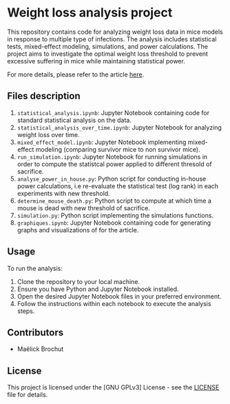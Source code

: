 # Weight loss analysis project

This repository contains code for analyzing weight loss data in mice models in response to multiple type of infections. The analysis includes statistical tests, mixed-effect modeling, simulations, and power calculations. The project aims to investigate the optimal weight loss threshold to prevent excessive suffering in mice while maintaining statistical power.


For more details, please refer to the article [here](link_to_article).

## Files description

1. `statistical_analysis.ipynb`: Jupyter Notebook containing code for standard statistical analysis on the data.
2. `statistical_analysis_over_time.ipynb`: Jupyter Notebook for analyzing weight loss over time.
3. `mixed_effect_model.ipynb`: Jupyter Notebook implementing mixed-effect modeling (comparing survivor mice to non survivor mice).
4. `run_simulation.ipynb`: Jupyter Notebook for running simulations in order to compute the statistcal power applied to different thresold of sacrifice.
5. `analyse_power_in_house.py`: Python script for conducting in-house power calculations, i.e re-evaluate the statistical test (log rank) in each experiments with new threshold.
6. `determine_mouse_death.py`: Python script to compute at which time a mouse is dead with new threshold of sacrifice.
7. `simulation.py`: Python script implementing the simulations functions.
8. `graphiques.ipynb`: Jupyter Notebook containing code for generating graphs and visualizations of for the article.

## Usage

To run the analysis:

1. Clone the repository to your local machine.
2. Ensure you have Python and Jupyter Notebook installed.
3. Open the desired Jupyter Notebook files in your preferred environment.
4. Follow the instructions within each notebook to execute the analysis steps.

## Contributors

- Maëlick Brochut

## License

This project is licensed under the [GNU GPLv3] License - see the [LICENSE](license.txt) file for details.
